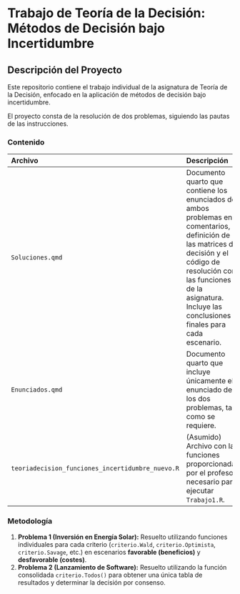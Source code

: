 # Trabajo de Teoría de la Decisión: Métodos de Decisión bajo Incertidumbre

## Descripción del Proyecto

Este repositorio contiene el trabajo individual de la asignatura de Teoría de la Decisión, enfocado en la aplicación de métodos de decisión bajo incertidumbre.

El proyecto consta de la resolución de dos problemas, siguiendo las pautas de las instrucciones.

### Contenido

| Archivo | Descripción |
| :--- | :--- |
| `Soluciones.qmd` | Documento quarto que contiene los enunciados de ambos problemas en comentarios, la definición de las matrices de decisión y el código de resolución con las funciones R de la asignatura. Incluye las conclusiones finales para cada escenario. |
| `Enunciados.qmd` | Documento quarto que incluye únicamente el enunciado de los dos problemas, tal como se requiere. |
| `teoriadecision_funciones_incertidumbre_nuevo.R` | (Asumido) Archivo con las funciones proporcionadas por el profesor, necesario para ejecutar `Trabajo1.R`. |

### Metodología

1.  **Problema 1 (Inversión en Energía Solar):** Resuelto utilizando funciones individuales para cada criterio (`criterio.Wald`, `criterio.Optimista`, `criterio.Savage`, etc.) en escenarios **favorable (beneficios)** y **desfavorable (costes)**.
2.  **Problema 2 (Lanzamiento de Software):** Resuelto utilizando la función consolidada `criterio.Todos()` para obtener una única tabla de resultados y determinar la decisión por consenso.


